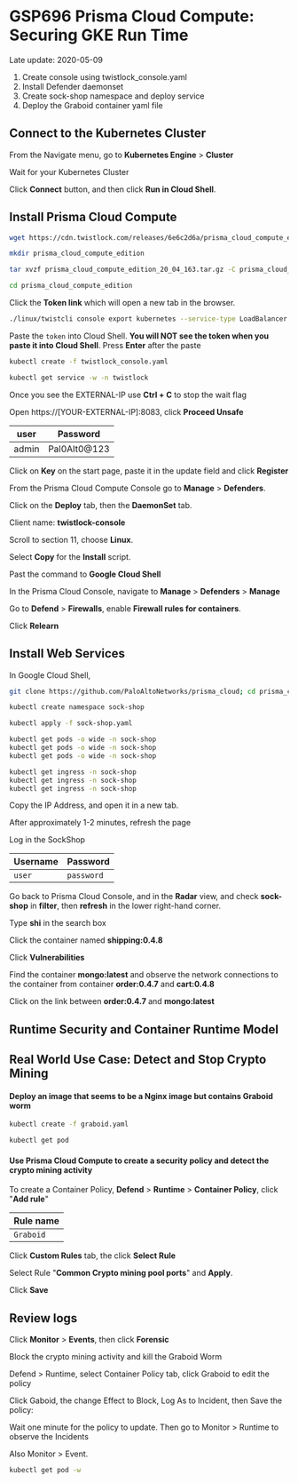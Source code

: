 # GSP696 Prisma Cloud Compute: Securing GKE Run Time

Late update: 2020-05-09

1. Create console using twistlock_console.yaml
1. Install Defender daemonset
1. Create sock-shop namespace and deploy service
1. Deploy the Graboid container yaml file


## Connect to the Kubernetes Cluster

From the Navigate menu, go to **Kubernetes Engine** > **Cluster**

Wait for your Kubernetes Cluster

Click **Connect** button, and then click **Run in Cloud Shell**.

## Install Prisma Cloud Compute

```bash
wget https://cdn.twistlock.com/releases/6e6c2d6a/prisma_cloud_compute_edition_20_04_163.tar.gz

mkdir prisma_cloud_compute_edition

tar xvzf prisma_cloud_compute_edition_20_04_163.tar.gz -C prisma_cloud_compute_edition/

cd prisma_cloud_compute_edition
```

Click the **Token link** which will open a new tab in the browser.

```bash
./linux/twistcli console export kubernetes --service-type LoadBalancer
```

Paste the `token` into Cloud Shell. **You will NOT see the token when you paste it into Cloud Shell**. Press **Enter** after the paste

```bash
kubectl create -f twistlock_console.yaml

kubectl get service -w -n twistlock
```

Once you see the EXTERNAL-IP use **Ctrl + C** to stop the wait flag

Open https://[YOUR-EXTERNAL-IP]:8083, click **Proceed Unsafe**

| user | Password |
|------|----------|
| admin|Pal0Alt0@123|

Click on **Key** on the start page, paste it in the update field and click **Register**

From the Prisma Cloud Compute Console go to **Manage** > **Defenders**.

Click on the **Deploy** tab, then the **DaemonSet** tab.

Client name: **twistlock-console**

Scroll to section 11, choose **Linux**.

Select **Copy** for the **Install** script.

Past the command to **Google Cloud Shell**

In the Prisma Cloud Console, navigate to **Manage** > **Defenders** > **Manage**

Go to **Defend** > **Firewalls**, enable **Firewall rules for containers**.

Click **Relearn**

## Install Web Services

In Google Cloud Shell,

```bash
git clone https://github.com/PaloAltoNetworks/prisma_cloud; cd prisma_cloud

kubectl create namespace sock-shop

kubectl apply -f sock-shop.yaml

kubectl get pods -o wide -n sock-shop
kubectl get pods -o wide -n sock-shop
kubectl get pods -o wide -n sock-shop

kubectl get ingress -n sock-shop
kubectl get ingress -n sock-shop
kubectl get ingress -n sock-shop
```

Copy the IP Address, and open it in a new tab.

After approximately 1-2 minutes, refresh the page

Log in the SockShop

| Username | Password |
|----------|----------|
| `user`   |`password`|

Go back to Prisma Cloud Console, and in the **Radar** view, and check **sock-shop** in **filter**, then **refresh** in the lower right-hand corner.

Type **shi** in the search box

Click the container named **shipping:0.4.8**

Click **Vulnerabilities**

Find the container **mongo:latest** and observe the network connections to the container from container **order:0.4.7** and **cart:0.4.8**

Click on the link between **order:0.4.7** and **mongo:latest**

## Runtime Security and Container Runtime Model

## Real World Use Case: Detect and Stop Crypto Mining

#### Deploy an image that seems to be a Nginx image but contains Graboid worm

```bash
kubectl create -f graboid.yaml

kubectl get pod
```

#### Use Prisma Cloud Compute to create a security policy and detect the crypto mining activity

To create a Container Policy, **Defend** > **Runtime** > **Container Policy**, click "**Add rule**"

| Rule name |
|-----------|
| `Graboid` |

Click **Custom Rules** tab, the click **Select Rule**

Select Rule "**Common Crypto mining pool ports**" and **Apply**.

Click **Save**

## Review logs

Click **Monitor** > **Events**, then click **Forensic**

Block the crypto mining activity and kill the Graboid Worm

Defend > Runtime, select Container Policy tab, click Graboid to edit the policy

Click Gaboid, the change Effect to Block, Log As to Incident, then Save the policy:

Wait one minute for the policy to update. Then go to Monitor > Runtime to observe the Incidents

Also Monitor > Event.

```bash
kubectl get pod -w
```